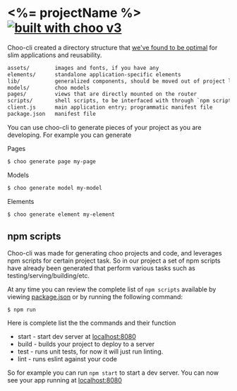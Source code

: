 # <%= projectName %> [![built with choo v3](https://img.shields.io/badge/built%20with%20choo-v3-ffc3e4.svg?style=flat-square)](https://github.com/yoshuawuyts/choo)

Choo-cli created a directory structure that [we've found to be optimal](https://github.com/yoshuawuyts/choo-handbook/blob/master/guides/designing-for-reusability.md) for slim
applications and reusability.

```txt
assets/        images and fonts, if you have any
elements/      standalone application-specific elements
lib/           generalized components, should be moved out of project later
models/        choo models
pages/         views that are directly mounted on the router
scripts/       shell scripts, to be interfaced with through `npm scripts`
client.js      main application entry; programmatic manifest file
package.json   manifest file
```

You can use choo-cli to generate pieces of your project as you are developing.
For example you can generate

Pages
```bash
$ choo generate page my-page
```

Models
```bash
$ choo generate model my-model
```

Elements
```bash
$ choo generate element my-element
```

## npm scripts

Choo-cli was made for generating choo projects and code, and leverages npm scripts
for certain project task. So in our project a set of npm scripts have already
been generated that perform various tasks such as testing/serving/building/etc.

At any time you can review the complete list of `npm scripts` available by viewing
[package.json](./package.json) or by running the following command:

```
$ npm run
```

Here is complete list the the commands and their function
- start - start dev server at [localhost:8080](https://localhost:8080)
- build - builds your project to deploy to a server
- test - runs unit tests, for now it will just run linting.
- lint - runs eslint against your code

So for example you can run `npm start` to start a dev server. You can now see your
app running at [localhost:8080](https://localhost:8080)
